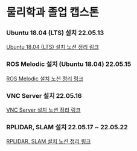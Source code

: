 # 물리학과 졸업 캡스톤

### Ubuntu 18.04 (LTS) 설치 22.05.13</br>
[ Ubuntu 18.04 (LTS) 설치 노션 정리 링크](https://www.notion.so/Ubuntu-18-04-LTS-1ba0a1dd9e2b4e9aaf2c17c23cddb06f)</br>
### ROS Melodic 설치 (Ubuntu 18.04) 22.05.15</br>
[ ROS Melodic 설치 노션 정리 링크](https://www.notion.so/ROS-Melodic-Ubuntu-18-04-f0f445acd3ca4d4eb97bbae056fa80fc)</br>
### VNC Server 설치 22.05.16</br>
[ VNC Server 설치 노션 정리 링크](https://www.notion.so/Ubuntu-18-04-VNC-Server-5ba40cf4f2f04a679c2a99540c64332a)</br>
### RPLIDAR, SLAM 설치 22.05.17 ~ 22.05.22
[ RPLIDAR, SLAM 설치 노션 정리 링크](https://www.notion.so/RPLIDAR-SLAM-30e8ae2f119d46c1b7731e89a00da720)</br>
